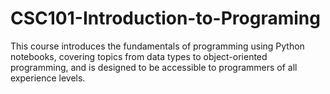 # CSC101-Introduction-to-Programing
 This course introduces the fundamentals of programming using Python notebooks, covering topics from data types to object-oriented programming, and is designed to be accessible to programmers of all experience levels.
